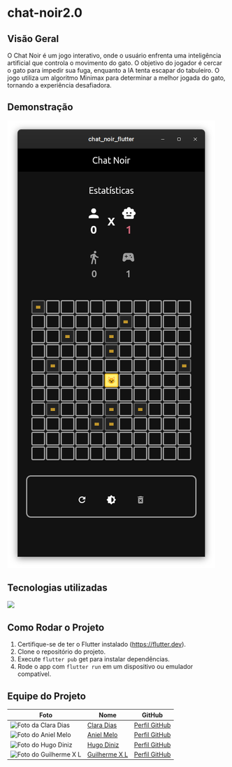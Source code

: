 # chat-noir2.0

## Visão Geral

O Chat Noir é um jogo interativo, onde o usuário enfrenta uma inteligência artificial que controla o movimento do gato. O objetivo do jogador é cercar o gato para impedir sua fuga, enquanto a IA tenta escapar do tabuleiro. O jogo utiliza um algoritmo Minimax para determinar a melhor jogada do gato, tornando a experiência desafiadora.

## Demonstração

<img src="assets/chatnoir-ui.png" />

## Tecnologias utilizadas

<img src="https://skillicons.dev/icons?i=dart,flutter&perline=15"/>

## Como Rodar o Projeto
  1. Certifique-se de ter o Flutter instalado (https://flutter.dev).
  2. Clone o repositório do projeto.
  3. Execute `flutter pub` get para instalar dependências.
  4. Rode o app com `flutter run` em um dispositivo ou emulador compatível.

## Equipe do Projeto

| Foto                                                                 | Nome                                            | GitHub                                          |
| -------------------------------------------------------------------- | ----------------------------------------------- | ----------------------------------------------- |
| ![Foto da Clara Dias](https://github.com/claradiass.png?size=40)     | [Clara Dias](https://github.com/claradiass)     | [Perfil GitHub](https://github.com/claradiass)  |
| ![Foto do Aniel Melo](https://github.com/anielmelo.png?size=40)      | [Aniel Melo](https://github.com/anielmelo)      | [Perfil GitHub](https://github.com/anielmelo)   |
| ![Foto do Hugo Diniz](https://github.com/dinizhugo.png?size=40)      | [Hugo Diniz](https://github.com/dinizhugo)      | [Perfil GitHub](https://github.com/dinizhugo)   |
| ![Foto do Guilherme X L](https://github.com/guilhermexL.png?size=40) | [Guilherme X L](https://github.com/guilhermexL) | [Perfil GitHub](https://github.com/guilhermexL) |
